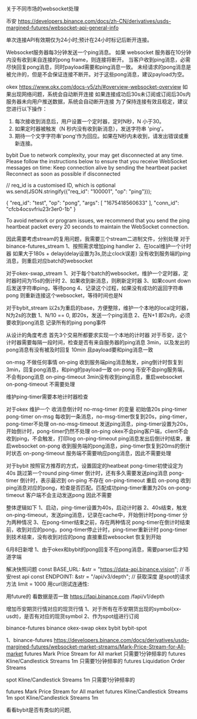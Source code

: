关于不同市场的websocket处理

币安
https://developers.binance.com/docs/zh-CN/derivatives/usds-margined-futures/websocket-api-general-info

单次连接API有效期仅为24小时;预计在24小时标记后断开连接。

Websocket服务器每3分钟发送一个ping消息。
如果 websocket 服务器在10分钟内没有收到来自连接的pong frame，则连接将断开。
当客户收到ping消息，必需尽快回复pong消息，同时payload需要和ping消息一致。
未经请求的pong消息是被允许的，但是不会保证连接不断开。对于这些pong消息，建议payload为空。

okex
https://www.okx.com/docs-v5/zh/#overview-websocket-overview
如果出现网络问题，系统会自动断开连接
如果连接成功后30s未订阅或订阅后30s内服务器未向用户推送数据，系统会自动断开连接
为了保持连接有效且稳定，建议您进行以下操作：
1. 每次接收到消息后，用户设置一个定时器，定时N秒，N 小于30。
2. 如果定时器被触发（N 秒内没有收到新消息），发送字符串 'ping'。
3. 期待一个文字字符串'pong'作为回应。如果在N秒内未收到，请发出错误或重新连接。

bybit
Due to network complexity, your may get disconnected at any time. Please follow the instructions below to ensure that you receive WebSocket messages on time:
Keep connection alive by sending the heartbeat packet
Reconnect as soon as possible if disconnected

// req_id is a customised ID, which is optional
ws.send(JSON.stringify({"req_id": "100001", "op": "ping"}));

{
    "req_id": "test",
    "op": "pong",
    "args": [
        "1675418560633"
    ],
    "conn_id": "cfcb4ocsvfriu23r3er0-1b"
}

To avoid network or program issues, we recommend that you send the ping heartbeat packet every 20 seconds to maintain the WebSocket connection.

因此需要考虑stream的复用问题，我需要三个stream二进制文件，分别处理
对于binance-futures_stream
1、按照需求增加ping handler 
2、在local维护一个计时器 如果大于180s + delay(delay设置为3s,防止clock误差) 没有收到服务端的ping消息，则重启对应batch的websocket

对于okex-swap_stream
1、对于每个batch的websocket，维护一个定时器，定时器时间为15s的倒计时
2、如果收到新消息，则刷新定时器
3、如果count down后发送字符串ping，等待pong
4、记录这个过程，如果没有成功的返回字符串pong 则重新连接这个websocket，等待时间也是N

对于bybit_stream 
以2s为重启的base，方便整除，维护一个本地的local定时器，N为2s的次数
1、N/10 == 0, 即20s，发送一个ping消息
2、在N+1 即2s内，必须要收到pong消息
记录所有的ping pong事件

从设计的角度考虑
首先3个交易所都要求实现一个本地的计时器
对于币安，这个计时器需要每隔一段时间，检查是否有来自服务器的ping消息 3min，以及发出的pong消息有没有被及时回复 10min
且payload要和ping消息一致

on-msg 不做任何事情
on-ping 收到服务端ping消息触发，ping倒计时恢复到3min，回复pong消息，和ping的payload一致
on-pong 币安不会ping服务端，不会有pong消息
on-ping-timeout 3min没有收到ping消息，重启websocket
on-pong-timeout 不需要处理

维护ping-timer需要本地计时器检查

对于okex 维护一个 收消息倒计时 no-msg-timer 的变量 初始值20s
ping-timer pong-timer
on-msg 每收到一条消息，no-msg-timer恢复到20s，ping-timer，pong-timer不处理
on-no-msg-timeout 发送ping消息，ping-timer设置为20s，开始倒计时，pong-timer仍然不处理
on-ping okex不会ping客户端，client不会收到ping，不会触发，打印log
on-ping-timeout ping消息发出后倒计时结束，重启websocket
on-pong 收到服务端的pong消息，ping-timer恢复到20ms的倒计时状态
on-pong-timeout 服务端不需要响应pong消息，因此不需要处理


对于bybit 按照官方推荐的方式，设置固定的heatbeat
pong-timer初使设定为40s 跳过第一个round
ping-timer 倒计时，还有多久需要发送ping消息
pong-timer 倒计时，表示最迟到
on-ping 不存在
on-ping-timeout 重启
on-pong 收到ping消息对应的pong，检查是否匹配。匹配成功ping-timer重置为20s
on-pong-timeout 客户端不会主动发送pong 因此不需要

整体逻辑如下
1、启动，ping-timer设置为40s，启动计时器
2、40s结束，触发on-ping-timeout，发送ping消息，记录在cache中，开始倒计时pong-timer
分为两种情况
3、在pong-timer结束之前，存在两种情况
pong-timer在倒计时结束前，收到对应的pong，pong-timer停止计时，ping-timer重新计时
pong-timer到技术结束，没有收到对应的pong 直接重启websocket 恢复到开始


6月8日新增
1、由于okex和bybit的pong回复不在pong消息，需要parser后才知道字端

解决快照问题
    const BASE_URL: &str = "https://data-api.binance.vision"; // 币安rest api
    const ENDPOINT: &str = "/api/v3/depth"; // 获取深度 
是spot的请求方法 limit = 1000
用curl测试连通性:

用future的 看数据是否一致
https://fapi.binance.com
/fapi/v1/depth


增加币安期货行情对应的现货行情
1、对于所有在币安期货出现的symbol(xx-usdt)，是否有对应的现货symbol
2、作为spot组进行订阅

binance-futures 
binance
okex-swap
okex
bybit
bybit-spot


1、binance-futures 
https://developers.binance.com/docs/derivatives/usds-margined-futures/websocket-market-streams/Mark-Price-Stream-for-All-market
futures Mark Price Stream for All market 只需要1分钟频率的
futures Kline/Candlestick Streams 1m 只需要1分钟频率的
futures Liquidation Order Streams 

spot Kline/Candlestick Streams 1m 只需要1分钟频率的

futures Mark Price Stream for All market
futures Kline/Candlestick Streams 1m
spot Kline/Candlestick Streams 1m


看看bybit是否有类似的问题, 















